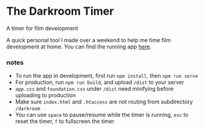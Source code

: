 The Darkroom Timer
==============

A timer for film development

A quick personal tool I made over a weekend to help me time film development at home. You can find the running app [here](https://jerome-arfouche.com/darkroom).


### notes
- To run the app in development, first run `npm install`, then `npm run serve`  
- For production, run `npm run build`, and upload `/dist` to your server  
- `app.css` and `foundation.css` under `/dist` need minifying before uploading to production  
- Make sure `index.html` and `.htaccess` are not routing from subdirectory `/darkroom`
- You can use `space` to pause/resume while the timer is running, `esc` to reset the timer, `f` to fullscreen the timer

